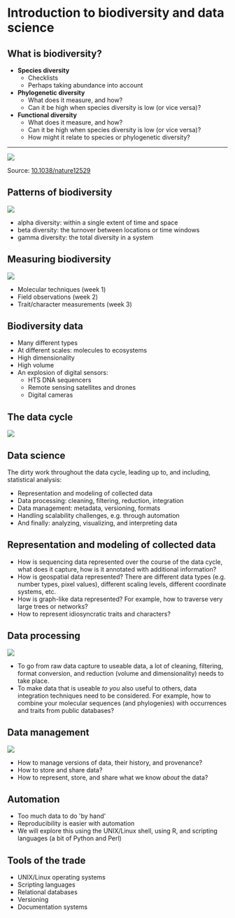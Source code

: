 Introduction to biodiversity and data science
=============================================

What is biodiversity?
---------------------

- **Species diversity**
  - Checklists
  - Perhaps taking abundance into account
- **Phylogenetic diversity**
  - What does it measure, and how?
  - Can it be high when species diversity is low (or vice versa)?
- **Functional diversity**
  - What does it measure, and how?
  - Can it be high when species diversity is low (or vice versa)?
  - How might it relate to species or phylogenetic diversity?

----

![](diversity.jpg)

Source: [10.1038/nature12529](http://doi.org/10.1038/nature12529)

Patterns of biodiversity
------------------------

![](alphabetagamma.jpg)

- alpha diversity: within a single extent of time and space
- beta diversity: the turnover between locations or time windows
- gamma diversity: the total diversity in a system

Measuring biodiversity
----------------------

![](coord_planes.png)

- Molecular techniques (week 1)
- Field observations (week 2)
- Trait/character measurements (week 3)

Biodiversity data
-----------------
- Many different types
- At different scales: molecules to ecosystems
- High dimensionality
- High volume
- An explosion of digital sensors:
  - HTS DNA sequencers
  - Remote sensing satellites and drones
  - Digital cameras

The data cycle
--------------
![](data_life_cycle.jpg)

Data science
------------
The dirty work throughout the data cycle, leading up to, and including, 
statistical analysis:

- Representation and modeling of collected data
- Data processing: cleaning, filtering, reduction, integration
- Data management: metadata, versioning, formats
- Handling scalability challenges, e.g. through automation
- And finally: analyzing, visualizing, and interpreting data

Representation and modeling of collected data
---------------------------------------------
- How is sequencing data represented over the course of the data cycle, 
  what does it capture, how is it annotated with additional information?
- How is geospatial data represented? There are different data types
  (e.g. number types, pixel values), different scaling levels, 
  different coordinate systems, etc.
- How is graph-like data represented? For example, how to traverse
  very large trees or networks?
- How to represent idiosyncratic traits and characters?

Data processing
---------------

![](data_pyramid.png)

- To go from raw data capture to useable data, a lot of cleaning, 
  filtering, format conversion, and reduction (volume and dimensionality)
  needs to take place.
- To make data that is useable _to you_ also useful to others, data
  integration techniques need to be considered. For example, how to
  combine your molecular sequences (and phylogenies) with occurrences
  and traits from public databases?

Data management
---------------

![](data_management.png)

- How to manage versions of data, their history, and provenance?
- How to store and share data?
- How to represent, store, and share what we know _about_ the data?

Automation
----------
- Too much data to do 'by hand'
- Reproducibility is easier with automation
- We will explore this using the UNIX/Linux shell, using R, and scripting
  languages (a bit of Python and Perl)

Tools of the trade
------------------
- UNIX/Linux operating systems
- Scripting languages
- Relational databases
- Versioning
- Documentation systems
